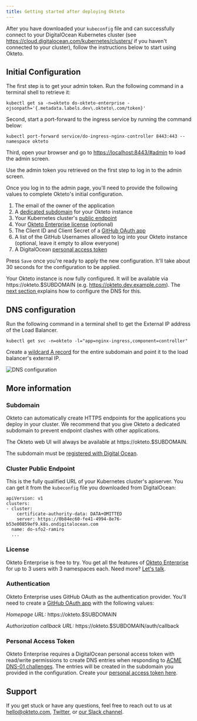 ```yaml
---
title: Getting started after deploying Okteto
---
```


After you have downloaded your `kubeconfig` file and can successfully connect to your DigitalOcean Kubernetes cluster (see https://cloud.digitalocean.com/kubernetes/clusters/ if you haven't connected to your cluster), follow the instructions below to start using Okteto.

## Initial Configuration

The first step is to get your admin token. Run the following command in a terminal shell to retrieve it:

```console
kubectl get sa -n=okteto do-okteto-enterprise -ojsonpath='{.metadata.labels.dev\.okteto\.com/token}'
```

Second, start a port-forward to the ingress service by running the command below:

```console
kubectl port-forward service/do-ingress-nginx-controller 8443:443 --namespace okteto
```

Third, open your browser and go to [https://localhost:8443/#admin](https://localhost:8443/#admin) to load the admin screen.

Use the admin token you retrieved on the first step to log in to the admin screen.

Once you log in to the admin page, you'll need to provide the following values to complete Okteto's initial configuration.

1. The email of the owner of the application
1. A [dedicated subdomain](#Subdomain) for your Okteto instance
1. Your Kubernetes cluster's [public endpoint](#Cluster-Public-Endpoint)
1. Your [Okteto Enterprise license](#License) (optional)
1. The Client ID and Client Secret of a [GitHub OAuth app](#Authentication)
1. A list of the GitHub Usernames allowed to log into your Okteto instance (optional, leave it empty to allow everyone)
1. A DigitalOcean [personal access token](#Personal-Access-Token)

Press `Save` once you're ready to apply the new configuration. It'll take about 30 seconds for the configuration to be applied.

Your Okteto instance is now fully configured. It will be available via https://okteto.$SUBDOMAIN (e.g. https://okteto.dev.example.com). The [next section ](#DNS-configuration) explains how to configure the DNS for this.

## DNS configuration

Run the following command in a terminal shell to get the External IP address of the Load Balancer.

```console
kubectl get svc -n=okteto -l="app=nginx-ingress,component=controller"
```

Create a [wildcard A record](https://cloud.digitalocean.com/networking/domains) for the entire subdomain and point it to the load balancer's external IP.

![DNS configuration](https://www.okteto.com/docs/self-hosted/digitalocean/dns.png)

## More information

### Subdomain

Okteto can automatically create HTTPS endpoints for the applications you deploy in your cluster. We recommend that you give Okteto a dedicated subdomain to prevent endpoint clashes with other applications.

The Okteto web UI will always be available at https://okteto.$SUBDOMAIN.

The subdomain must be [registered with Digital Ocean](https://www.digitalocean.com/docs/networking/dns/how-to/add-domains/).

### Cluster Public Endpoint

This is the fully qualified URL of your Kubernetes cluster's apiserver. You can get it from the `kubeconfig` file you downloaded from DigitalOcean:

```
apiVersion: v1
clusters:
- cluster:
    certificate-authority-data: DATA+OMITTED
    server: https://0b84ec60-fe41-4994-8e76-b53e00859ef9.k8s.ondigitalocean.com
  name: do-sfo2-ramiro
  ...
```

### License
Okteto Enterprise is free to try. You get all the features of [Okteto Enterprise](enterprise.mdx) for up to 3 users with 3 namespaces each. Need more? [Let's talk](https://okteto.com/#talktous).

### Authentication

Okteto Enterprise uses GitHub OAuth as the authentication provider. You'll need to create a [GitHub OAuth app](https://developer.github.com/apps/building-oauth-apps/creating-an-oauth-app/) with the following values:

*Homepage URL:*
https://okteto.$SUBDOMAIN

*Authorization callback URL:*
https://okteto.$SUBDOMAIN/auth/callback

### Personal Access Token

Okteto Enterprise requires a DigitalOcean personal access token with read/write permissions to create DNS entries when responding to [ACME DNS-01 challenges](https://letsencrypt.org/docs/challenge-types/#dns-01-challenge). The entries will be created in the subdomain you provided in the configuration. Create your [personal access token here](https://cloud.digitalocean.com/account/api/tokens).

## Support

If you get stuck or have any questions, feel free to reach out to us at hello@okteto.com, [Twitter](https://twitter.com/oktetohq), or [our Slack channel](https://kubernetes.slack.com/messages/CM1QMQGS0/).